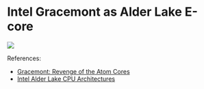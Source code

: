 # Intel Gracemont as Alder Lake E-core

![](./gracemont.svg)

References:

- [Gracemont: Revenge of the Atom Cores](https://chipsandcheese.com/2021/12/21/gracemont-revenge-of-the-atom-cores/)
- [Intel Alder Lake CPU Architectures](https://ieeexplore.ieee.org/document/9747991)

